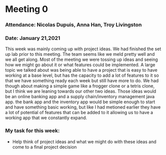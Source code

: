 # Meeting 0

### Attendance: Nicolas Dupuis, Anna Han, Troy Livingston
### Date: January 21,2021

This week was mainly coming up with project ideas. We had finished the set up lab prior to this meeting. The team seems like we meld pretty well and we all get along. Most of the meeting we were tossing up ideas and seeing how we might go about it or what features could be implemented. A large topic we talked about was being able to have a project that is easy to have working at a base level, but has the capacity to add a lot of features to it so that we have something ready each week but still have more to do. We had though about making a simple game like a frogger clone or a tetris clone, but I think we are leaning towards our other two ideas. Those ideas would be an online banking app and a supply chain/inventory management java app. the bank app and the inventory app would be simple enough to start and have something basic working, but like I had metioned earlier they have a lot of potential of features that can be added to it allowing us to have a working app that we constantly expand.

### **My task for this week:**

- Help think of project ideas and what we might do with these ideas and come to a final project decision
